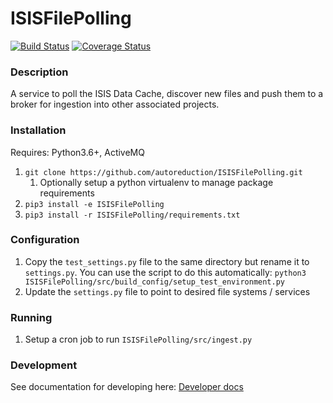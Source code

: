 # ISISFilePolling
[![Build Status](https://travis-ci.com/ISISSoftwareServices/ISISFilePolling.svg?branch=master)](https://travis-ci.com/ISISSoftwareServices/ISISFilePolling)
[![Coverage Status](https://coveralls.io/repos/github/ISISSoftwareServices/ISISFilePolling/badge.svg?branch=master)](https://coveralls.io/github/ISISSoftwareServices/ISISFilePolling?branch=master)


### Description
A service to poll the ISIS Data Cache, discover new files and push them to a broker for ingestion into other associated projects.

### Installation
Requires: Python3.6+, ActiveMQ

1. `git clone https://github.com/autoreduction/ISISFilePolling.git`
     1. Optionally setup a python virtualenv to manage package requirements
2. `pip3 install -e ISISFilePolling`
3. `pip3 install -r ISISFilePolling/requirements.txt`

### Configuration

1. Copy the `test_settings.py` file to the same directory but rename it to `settings.py`. You can use the script to do this automatically:
`python3 ISISFilePolling/src/build_config/setup_test_environment.py`
2. Update the `settings.py` file to point to desired file systems / services

### Running
1. Setup a cron job to run `ISISFilePolling/src/ingest.py`

### Development
See documentation for developing here: [Developer docs](https://github.com/ISISSoftwareServices/ISISFilePolling/wiki/Developer-Docs)

